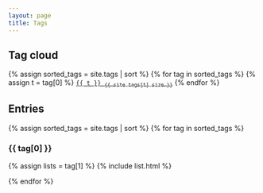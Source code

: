 ```yaml
---
layout: page
title: Tags
---
```


## Tag cloud

<div class="tag_box inline">
{% assign sorted_tags = site.tags | sort %}
{% for tag in sorted_tags %}
  {% assign t = tag[0] %}
  <code><a href="/tags.html#{{ t }}">{{ t }} <sub>{{ site.tags[t].size }}</sub></a></code>
{% endfor %}
</div>

## Entries

{% assign sorted_tags = site.tags | sort %}
{% for tag in sorted_tags %}
  <h3 id="{{ tag[0] }}">{{ tag[0] }}</h3>

  {% assign lists = tag[1] %}
  {% include list.html %}

{% endfor %}
